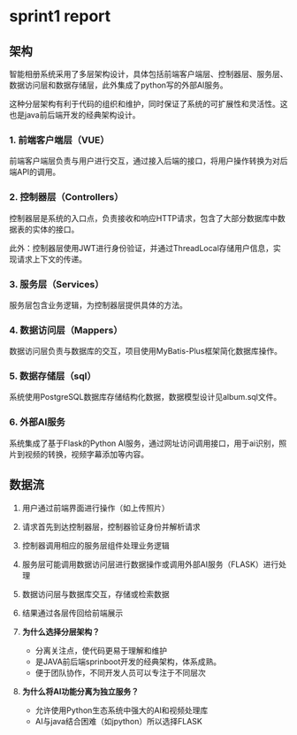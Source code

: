 # sprint1 report 

## 架构

智能相册系统采用了多层架构设计，具体包括前端客户端层、控制器层、服务层、数据访问层和数据存储层，此外集成了python写的外部AI服务。

这种分层架构有利于代码的组织和维护，同时保证了系统的可扩展性和灵活性。这也是java前后端开发的经典架构设计。

### 1. 前端客户端层（VUE）

前端客户端层负责与用户进行交互，通过接入后端的接口，将用户操作转换为对后端API的调用。

### 2. 控制器层（Controllers）

控制器层是系统的入口点，负责接收和响应HTTP请求，包含了大部分数据库中数据表的实体的接口。

此外：控制器层使用JWT进行身份验证，并通过ThreadLocal存储用户信息，实现请求上下文的传递。

### 3. 服务层（Services）

服务层包含业务逻辑，为控制器层提供具体的方法。

### 4. 数据访问层（Mappers）

数据访问层负责与数据库的交互，项目使用MyBatis-Plus框架简化数据库操作。

### 5. 数据存储层（sql）

系统使用PostgreSQL数据库存储结构化数据，数据模型设计见album.sql文件。

### 6. 外部AI服务

系统集成了基于Flask的Python AI服务，通过网址访问调用接口，用于ai识别，照片到视频的转换，视频字幕添加等内容。

## 数据流

1. 用户通过前端界面进行操作（如上传照片）
2. 请求首先到达控制器层，控制器验证身份并解析请求
3. 控制器调用相应的服务层组件处理业务逻辑
4. 服务层可能调用数据访问层进行数据操作或调用外部AI服务（FLASK）进行处理
5. 数据访问层与数据库交互，存储或检索数据
6. 结果通过各层传回给前端展示



1. **为什么选择分层架构？**
   - 分离关注点，使代码更易于理解和维护
   - 是JAVA前后端sprinboot开发的经典架构，体系成熟。
   - 便于团队协作，不同开发人员可以专注于不同层次
2. **为什么将AI功能分离为独立服务？**
   - 允许使用Python生态系统中强大的AI和视频处理库
   - AI与java结合困难（如jpython）所以选择FLASK
